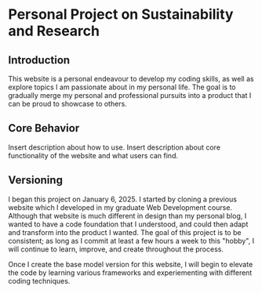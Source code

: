 # Personal Project on Sustainability and Research


## Introduction

This website is a personal endeavour to develop my coding skills, as well as explore topics I am passionate about in my personal life. The goal is to gradually merge my personal and professional pursuits into a product that I can be proud to showcase to others. 

## Core Behavior

Insert description about how to use. Insert description about core functionality of the website and what users can find. 
 

## Versioning

I began this project on January 6, 2025. I started by cloning a previous website which I developed in my graduate Web Development course. Although that website is much different in design than my personal blog, I wanted to have a code foundation that I understood, and could then adapt and transform into the product I wanted. The goal of this project is to be consistent; as long as I commit at least a few hours a week to this "hobby", I will continue to learn, improve, and create throughout the process. 

Once I create the base model version for this website, I will begin to elevate the code by learning various frameworks and experiementing with different coding techniques. 